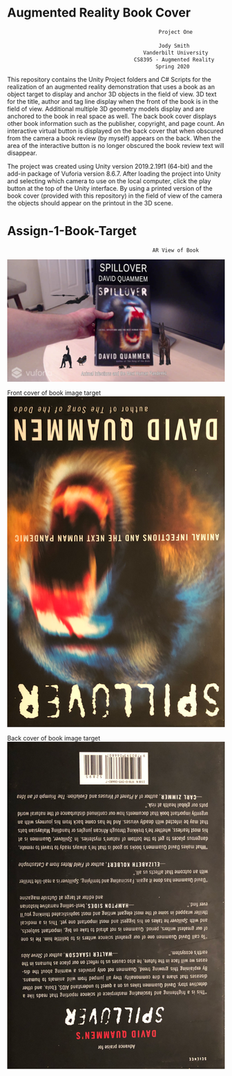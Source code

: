 

# Augmented Reality Book Cover
                                                     Project One

                                                     Jody Smith
                                                Vanderbilt University
                                             CS8395 - Augmented Reality
                                                    Spring 2020

 This repository contains the Unity Project folders and C# Scripts for the realization of an augmented reality demonstration that uses a book as an object target to display and anchor 3D objects in the field of view.  3D text for the title, author and tag line display when the front of the book is in the field of view.  Additional multiple 3D geometry models display and are anchored to the book in real space as well.  The back book cover displays other book information such as the publisher, copyright, and page count.  An interactive virtual button is displayed on the back cover that when obscured from the camera a book review (by myself) appears on the back. When the area of the interactive button is no longer obscured the book review text will disappear.

 The project was created using Unity version 2019.2.19f1 (64-bit) and the add-in package of Vuforia version 8.6.7. After loading the project into Unity and selecting which camera to use on the local computer, click the play button at the top of the Unity interface.  By using a printed version of the book cover (provided with this repository) in the field of view of the camera the objects should appear on the printout in the 3D scene.
 
                                      
# Assign-1-Book-Target

                                                   AR View of Book 
![AR View of Book](ARView1.png)

Front cover of book image target
![Front cover of book image target](Book%20Image%20Targets/book_front.png)

Back cover of book image target
![Back  cover of book image target](Book%20Image%20Targets/book_back.png)
